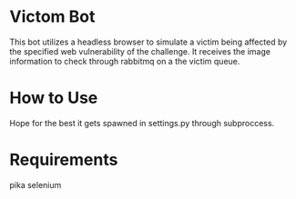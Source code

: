 # Victom Bot
This bot utilizes a headless browser to simulate a victim being affected by the specified web vulnerability of the challenge. It receives the image information to check through rabbitmq on a the victim queue.


# How to Use

Hope for the best it gets spawned in settings.py through subproccess.

# Requirements
pika
selenium
